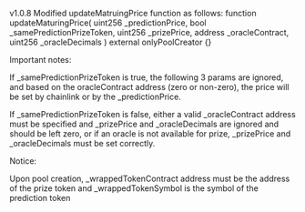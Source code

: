 v1.0.8
Modified updateMatruingPrice function as follows:
function updateMaturingPrice( uint256 _predictionPrice, bool _samePredictionPrizeToken, uint256 _prizePrice, address _oracleContract, uint256 _oracleDecimals ) external onlyPoolCreator {}

Important notes: 

If _samePredictionPrizeToken is true, the following 3 params are ignored, and based on the oracleContract address (zero or non-zero), the price will be set by chainlink or by the  _predictionPrice.

If _samePredictionPrizeToken is false, either a valid _oracleContract address must be specified and _prizePrice and _oracleDecimals are ignored and should be left zero, or if an oracle is not available for prize, _prizePrice and _oracleDecimals must be set correctly.

Notice:

Upon pool creation, _wrappedTokenContract address must be the address of the prize token and _wrappedTokenSymbol is the symbol of the prediction token